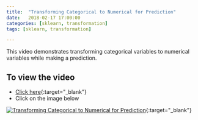 ```yaml
---
title:  "Transforming Categorical to Numerical for Prediction"
date:   2018-02-17 17:00:00
categories: [sklearn, transformation]
tags: [sklearn, transformation]

---
```


This video demonstrates transforming categorical variables to numerical variables while making a prediction.

## To view the video
* [Click here](https://youtu.be/FmuloV9avfw){:target="_blank"}
* Click on the image below

[![Transforming Categorical to Numerical for Prediction](http://img.youtube.com/vi/FmuloV9avfw/0.jpg)](http://www.youtube.com/watch?v=FmuloV9avfw){:target="_blank"}
